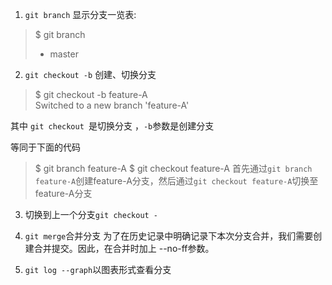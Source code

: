 1. `git branch` 显示分支一览表:

> $ git branch 
> * master

2. `git checkout -b` 创建、切换分支

> $ git checkout -b feature-A  
> Switched to a new branch 'feature-A'

其中 `git checkout `是切换分支  ，`-b`参数是创建分支

等同于下面的代码
> $ git branch feature-A 
> $ git checkout feature-A
首先通过`git branch feature-A`创建feature-A分支，然后通过`git checkout feature-A`切换至feature-A分支

3. 切换到上一个分支`git checkout -`

4. `git merge`合并分支
为了在历史记录中明确记录下本次分支合并，我们需要创建合并提交。因此，在合并时加上 --no-ff参数。

5. `git log --graph`以图表形式查看分支
